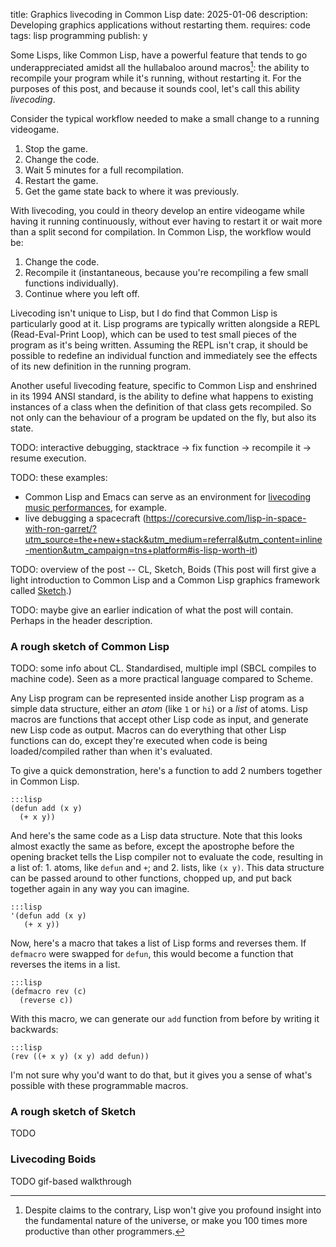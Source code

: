 title: Graphics livecoding in Common Lisp
date: 2025-01-06
description: Developing graphics applications without restarting them.
requires: code
tags: lisp programming
publish: y

Some Lisps, like Common Lisp, have a powerful feature that tends to go underappreciated amidst all the hullabaloo around macros[^hull]: the ability to recompile your program while it's running, without restarting it. For the purposes of this post, and because it sounds cool, let's call this ability *livecoding*.

Consider the typical workflow needed to make a small change to a running videogame.

1. Stop the game.
2. Change the code.
3. Wait 5 minutes for a full recompilation.
4. Restart the game.
5. Get the game state back to where it was previously.

With livecoding, you could in theory develop an entire videogame while having it running continuously, without ever having to restart it or wait more than a split second for compilation. In Common Lisp, the workflow would be:

1. Change the code.
2. Recompile it (instantaneous, because you're recompiling a few small functions individually).
3. Continue where you left off.

Livecoding isn't unique to Lisp, but I do find that Common Lisp is particularly good at it. Lisp programs are typically written alongside a REPL (Read-Eval-Print Loop), which can be used to test small pieces of the program as it's being written. Assuming the REPL isn't crap, it should be possible to redefine an individual function and immediately see the effects of its new definition in the running program.

Another useful livecoding feature, specific to Common Lisp and enshrined in its 1994 ANSI standard, is the ability to define what happens to existing instances of a class when the definition of that class gets recompiled. So not only can the behaviour of a program be updated on the fly, but also its state.

TODO: interactive debugging, stacktrace -> fix function -> recompile it -> resume execution.

TODO: these examples:
- Common Lisp and Emacs can serve as an environment for [livecoding music performances](https://www.youtube.com/watch?v=EkYUU0UoB_0), for example.
- live debugging a spacecraft (<https://corecursive.com/lisp-in-space-with-ron-garret/?utm_source=the+new+stack&utm_medium=referral&utm_content=inline-mention&utm_campaign=tns+platform#is-lisp-worth-it>)

TODO: overview of the post -- CL, Sketch, Boids (This post will first give a light introduction to Common Lisp and a Common Lisp graphics framework called [Sketch](https://github.com/vydd/sketch).)

TODO: maybe give an earlier indication of what the post will contain. Perhaps in the header description.

### A rough sketch of Common Lisp
TODO: some info about CL. Standardised, multiple impl (SBCL compiles to machine code). Seen as a more practical language compared to Scheme.

Any Lisp program can be represented inside another Lisp program as a simple data structure, either an *atom* (like `1` or `hi`) or a *list* of atoms. Lisp macros are functions that accept other Lisp code as input, and generate new Lisp code as output. Macros can do everything that other Lisp functions can do, except they're executed when code is being loaded/compiled rather than when it's evaluated.

To give a quick demonstration, here's a function to add 2 numbers together in Common Lisp.

	:::lisp
	(defun add (x y)
      (+ x y))

And here's the same code as a Lisp data structure. Note that this looks almost exactly the same as before, except the apostrophe before the opening bracket tells the Lisp compiler not to evaluate the code, resulting in a list of: 1. atoms, like `defun` and `+`; and 2. lists, like `(x y)`. This data structure can be passed around to other functions, chopped up, and put back together again in any way you can imagine. 

	:::lisp
	'(defun add (x y)
       (+ x y))

Now, here's a macro that takes a list of Lisp forms and reverses them. If `defmacro` were swapped for `defun`, this would become a function that reverses the items in a list.

	:::lisp
	(defmacro rev (c)
	  (reverse c))

With this macro, we can generate our `add` function from before by writing it backwards:

	:::lisp
	(rev ((+ x y) (x y) add defun))

I'm not sure why you'd want to do that, but it gives you a sense of what's possible with these programmable macros.


### A rough sketch of Sketch
TODO

### Livecoding Boids
TODO gif-based walkthrough

[^hull]: Despite claims to the contrary, Lisp won't give you profound insight into the fundamental nature of the universe, or make you 100 times more productive than other programmers.

